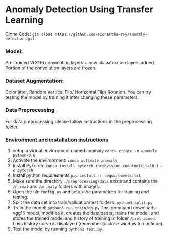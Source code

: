 # Anomaly Detection Using Transfer Learning

Clone Code: `git clone https://github.com/sidhartha-roy/anomaly-detection.git`

### Model: 
Pre-trained VGG16 convolution layers + new classification layers added.
Portion of the convolution layers are frozen.
### Dataset Augmentation: 
Color jitter, Random Vertical Flip/ Horizontal Flip/ Rotation.
You can try testing the model by training it after changing these parameters.

### Data Preprocessing
For data preprocessing please follow instructions in the preprocessing folder.

### Environment and installation instructions
1. setup a virtual environment named anomaly
`conda create -n anomaly python=3.6`
2. Activate the environment: `conda activate anomaly`
3. Install PyTorch: `conda install pytorch torchvision cudatoolkit=10.1 -c pytorch`
4. Install python requirements `pip install -r requirements.txt`
5. Make sure the directory `./preprocessing/data` exists and contains the `/normal` and `/anomaly` folders with images.
6. Open the file `config.py` and setup the parameters for training and testing.
7. Split the data set into train/validation/test folders: `python3 split.py`
8. Train the model: `python3 run_training.py`
This command downloads vgg16 model, modifies it, creates the dataloader, trains the model, and stores the trained model and history of training in folder `/pretrained`.
Loss history curve is displayed (remember to close window to continue).
9. Test the model by running `python3 test.py`..


 
